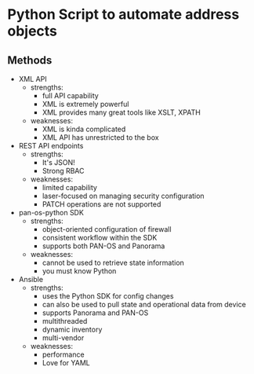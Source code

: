 # Python Script to automate address objects

## Methods

- XML API
  - strengths:
    - full API capability
    - XML is extremely powerful
    - XML provides many great tools like XSLT, XPATH
  - weaknesses:
    - XML is kinda complicated
    - XML API has unrestricted to the box
- REST API endpoints
  - strengths:
    - It's JSON!
    - Strong RBAC
  - weaknesses:
    - limited capability
    - laser-focused on managing security configuration
    - PATCH operations are not supported
- pan-os-python SDK
  - strengths:
    - object-oriented configuration of firewall
    - consistent workflow within the SDK
    - supports both PAN-OS and Panorama
  - weaknesses:
    - cannot be used to retrieve state information
    - you must know Python
- Ansible
  - strengths:
    - uses the Python SDK for config changes
    - can also be used to pull state and operational data from device
    - supports Panorama and PAN-OS
    - multithreaded
    - dynamic inventory
    - multi-vendor
  - weaknesses:
    - performance
    - Love for YAML
